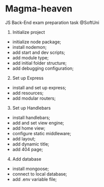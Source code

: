 # Magma-heaven
JS Back-End exam preparation task @SoftUni

1. Initialize project
  - initialize node package;
  - install nodemon; 
  - add start and dev scripts;
  - add module type; 
  - add initial folder structure;
  - add debugging configuration; 
2. Set up Express
  - install and set up express; 
  - add resources; 
  - add modular routers;
3. Set up Handlebars
  - install handlebars; 
  - add and set view engine; 
  - add home view; 
  - configure static middleware; 
  - add layout; 
  - add dynamic title;
  - add 404 page;
4. Add database
  - install mongoose; 
  - connect to local database;
  - add .env variable file; 